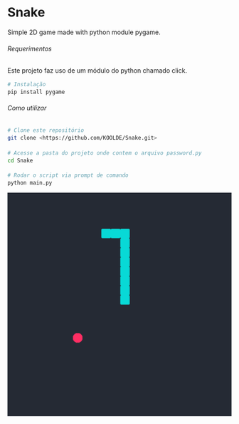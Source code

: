 # Snake

Simple 2D game made with python module pygame.

###### Requerimentos

Este projeto faz uso de um módulo do python chamado click.

```bash
# Instalação
pip install pygame
```

###### Como utilizar

```bash
# Clone este repositório
git clone <https://github.com/KOOLDE/Snake.git>

# Acesse a pasta do projeto onde contem o arquivo password.py
cd Snake

# Rodar o script via prompt de comando
python main.py 
```

![image](https://github.com/KOOLDE/Snake/blob/master/img/snake.png?raw=true)
